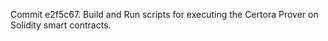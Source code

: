 Commit e2f5c67.                    Build and Run scripts for executing the Certora Prover on Solidity smart contracts.
